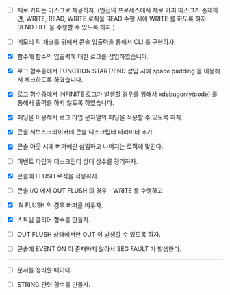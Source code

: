 - [ ] 제로 카피는 마스크로 제공하자. (엔진의 프로세스에서 제로 카피 마스크가 존재하면, WRITE, READ, WRITE 로직을 READ 수행 시에 WRITE 를 하도록 하자. SEND FILE 을 수행할 수 있도록 하자.)

- [ ] 메모리 릭 체크를 위해서 콘솔 입출력을 통해서 CLI 를 구현하자.

- [x] 함수에 함수의 입출력에 대한 로그를 삽입하였습니다.
- [x] 로그 함수중에서 FUNCTION START/END 삽입 시에 space padding 을 이용해서 체크하도록 하였습니다.
- [x] 로그 함수중에서 INFINITE 로그가 발생할 경우를 위해서 xdebugonly(code) 를 통해서 출력을 하지 않도록 하였습니다.
- [x] 패딩을 이용해서 로그 타입 문자열의 패딩을 적용할 수 있도록 하자.
- [x] 콘솔 서브스크라이버에 콘솔 디스크립터 파라미터 추가
- [x] 콘솔 아웃 시에 버퍼에만 삽입하고 나머지는 로직에 맞긴다.
- [ ] 이벤트 타입과 디스크립터 상태 상수를 정리하자.
- [x] 콘솔에 FLUSH 로직을 적용하자.
- [ ] 콘솔 I/O 에서 OUT FLUSH 의 경우 - WRITE 를 수행하고
- [x] IN FLUSH 의 경우 버퍼를 비우자.
- [x] 스트림 클리어 함수를 만들자.
- [ ] OUT FLUSH 상태에서만 OUT 이 발생할 수 있도록 하자.
- [ ] 콘솔에 EVENT ON 이 존재하지 않아서 SEG FAULT 가 발생한다.

-----

- [ ] 문서를 정리할 때이다.
- [ ] STRING 관련 함수를 만들자.


